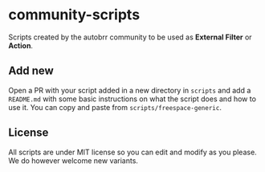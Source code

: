 # community-scripts

Scripts created by the autobrr community to be used as **External Filter** or **Action**.

## Add new

Open a PR with your script added in a new directory in `scripts` and add a `README.md` with some basic instructions on what the script does and how to use it. You can copy and paste from `scripts/freespace-generic`.

## License

All scripts are under MIT license so you can edit and modify as you please. We do however welcome new variants.

